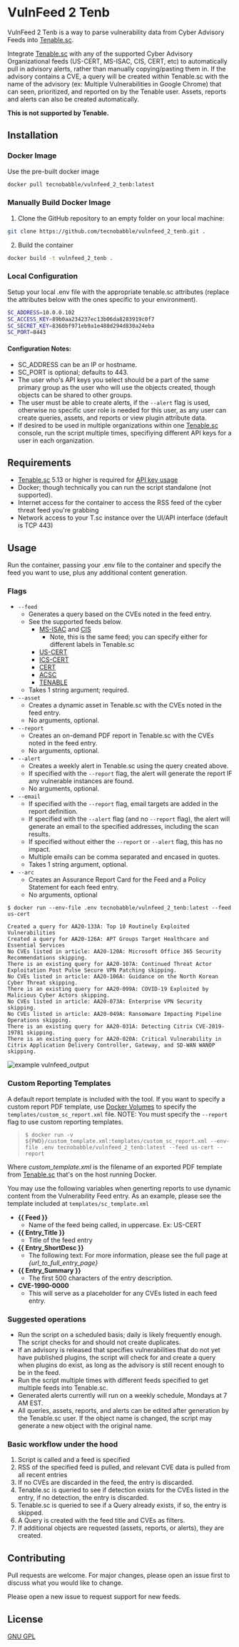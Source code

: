 
# VulnFeed 2 Tenb

VulnFeed 2 Tenb is a way to parse vulnerability data from Cyber Advisory Feeds into [Tenable.sc](https://www.tenable.com/products/tenable-sc).

Integrate [Tenable.sc](https://www.tenable.com/products/tenable-sc) with any of the supported Cyber Advisory Organizational feeds (US-CERT, MS-ISAC, CIS, CERT, etc) to automatically pull in advisory alerts, rather than manually copying/pasting them in. If the advisory contains a CVE, a query will be created within Tenable.sc with the name of the advisory (ex: Multiple Vulnerabilities in Google Chrome) that can seen, prioritized, and reported on by the Tenable user.  Assets, reports and alerts can also be created automatically.

**This is not supported by Tenable.**

## Installation

### Docker Image

Use the pre-built docker image

```bash
docker pull tecnobabble/vulnfeed_2_tenb:latest
```

### Manually Build Docker Image

1. Clone the GitHub repository to an empty folder on your local machine:
```bash
git clone https://github.com/tecnobabble/vulnfeed_2_tenb.git .
```
2. Build the container
```bash
docker build -t vulnfeed_2_tenb .
```

### Local Configuration
Setup your local .env file with the appropriate tenable.sc attributes (replace the attributes below with the ones specific to your environment).

```bash
SC_ADDRESS=10.0.0.102
SC_ACCESS_KEY=89b0aa234237ec13b06da8283919c0f7
SC_SECRET_KEY=8360bf971eb9a1e488d294d830a24eba
SC_PORT=8443
```

#### Configuration Notes:
* SC_ADDRESS can be an IP or hostname.
* SC_PORT is optional; defaults to 443.
* The user who's API keys you select should be a part of the same primary group as the user who will use the objects created, though objects can be shared to other groups. 
* The user must be able to create alerts, if the `--alert` flag is used, otherwise no specific user role is needed for this user, as any user can create queries, assets, and reports or view plugin attribute data.
* If desired to be used in multiple organizations within one [Tenable.sc](https://www.tenable.com/products/tenable-sc) console, run the script multiple times, specifiying different API keys for a user in each organization.

## Requirements
* [Tenable.sc](https://www.tenable.com/products/tenable-sc) 5.13 or higher is required for [API key usage](https://docs.tenable.com/tenablesc/Content/GenerateAPIKey.htm)
* Docker; though technically you can run the script standalone (not supported).
* Internet access for the container to access the RSS feed of the cyber threat feed you're grabbing
* Network access to your T.sc instance over the UI/API interface (default is TCP 443)

## Usage

Run the container, passing your .env file to the container and specify the feed you want to use, plus any additional content generation.

### Flags
 - `--feed`
	 - Generates a query based on the CVEs noted in the feed entry. 
	 - See the supported feeds below. 
		 * [MS-ISAC](https://www.cisecurity.org/resources/advisory/?o=ms-isac&type=advisory) and [CIS](https://www.cisecurity.org/resources/advisory/?o=ms-isac&type=advisory)
           * Note, this is the same feed; you can specify either for different labels in Tenable.sc
        * [US-CERT](https://www.us-cert.gov/ncas/alerts)  
        * [ICS-CERT](https://www.us-cert.gov/ics/advisories)   
        * [CERT](https://www.kb.cert.org/vuls/)   
        * [ACSC](https://www.cyber.gov.au/threats)
        * [TENABLE](https://www.tenable.com/blog/cyber-exposure-alerts)
	 - Takes 1 string argument; required.  
 -  `--asset`
	 - Creates a dynamic asset in Tenable.sc with the CVEs noted in the feed entry.
	 - No arguments, optional.
 - `--report`
	 - Creates an on-demand PDF report in Tenable.sc with the CVEs noted in the feed entry.
	 - No arguments, optional.
 - `--alert`
	 - Creates a weekly alert in Tenable.sc using the query created above.
	 - If specified with the `--report` flag, the alert will generate the report IF any vulnerable instances are found.
	 - No arguments, optional.
 - `--email`
	 - If specified with the `--report` flag, email targets are added in the report definition. 
	 - If specified with the `--alert` flag (and no `--report` flag), the alert will generate an email to the specified addresses, including the scan results.
	 - If specified without either the `--report` or `--alert` flag, this has no impact.
	 - Multiple emails can be comma separated and encased in quotes.
	 - Takes 1 string argument, optional.
 - `--arc`
	 - Creates an Assurance Report Card for the Feed and a Policy Statement for each feed entry.
	 - No arguments, optional
	 
```
$ docker run --env-file .env tecnobabble/vulnfeed_2_tenb:latest --feed us-cert

Created a query for AA20-133A: Top 10 Routinely Exploited Vulnerabilities
Created a query for AA20-126A: APT Groups Target Healthcare and Essential Services
No CVEs listed in article: AA20-120A: Microsoft Office 365 Security Recommendations skipping.
There is an existing query for AA20-107A: Continued Threat Actor Exploitation Post Pulse Secure VPN Patching skipping.
No CVEs listed in article: AA20-106A: Guidance on the North Korean Cyber Threat skipping.
There is an existing query for AA20-099A: COVID-19 Exploited by Malicious Cyber Actors skipping.
No CVEs listed in article: AA20-073A: Enterprise VPN Security skipping.
No CVEs listed in article: AA20-049A: Ransomware Impacting Pipeline Operations skipping.
There is an existing query for AA20-031A: Detecting Citrix CVE-2019-19781 skipping.
There is an existing query for AA20-020A: Critical Vulnerability in Citrix Application Delivery Controller, Gateway, and SD-WAN WANOP skipping.
```
![example vulnfeed_output](https://res.cloudinary.com/salted-security/image/upload/v1590183891/vulnfeed_output_kj9bqt.png)

### Custom Reporting Templates
A default report template is included with the tool. If you want to specify a custom report PDF template, use [Docker Volumes](https://docs.docker.com/storage/volumes/) to specify the `templates/custom_sc_report.xml` file.  NOTE: You must specify the `--report` flag to use custom reporting templates. 
>`$ docker run -v ${PWD}/custom_template.xml:templates/custom_sc_report.xml --env-file .env tecnobabble/vulnfeed_2_tenb:latest --feed us-cert --report`

Where *custom_template.xml* is the filename of an exported PDF template from [Tenable.sc](https://www.tenable.com/products/tenable-sc) that's on the host running Docker.

You may use the following variables when generting reports to use dynamic content from the Vulnerability Feed entry.  As an example, please see the template included at `templates/sc_template.xml`
 - **{{ Feed }}**
     - Name of the feed being called, in uppercase. Ex: US-CERT
 - **{{ Entry_Title }}**
     - Title of the feed entry
 - **{{ Entry_ShortDesc }}**
     - The following text: 
         For more information, please see the full page at *{url_to_full_entry_page}*
 - **{{ Entry_Summary }}**
     - The first 500 characters of the entry description.
 - **CVE-1990-0000**
     - This will serve as a placeholder for any CVEs listed in each feed entry. 

### Suggested operations
* Run the script on a scheduled basis; daily is likely frequently enough. The script checks for and should not create duplicates.
* If an advisory is released that specifies vulnerabilities that do not yet have published plugins, the script will check for and create a query when plugins do exist, as long as the advisory is still recent enough to be in the feed.
* Run the script multiple times with different feeds specified to get multiple feeds into Tenable.sc.
* Generated alerts currently will run on a weekly schedule, Mondays at 7 AM EST.  
* All queries, assets, reports, and alerts can be edited after generation by the Tenable.sc user.  If the object name is changed, the script may generate a new object with the original name.

### Basic workflow under the hood
1. Script is called and a feed is specified
2. RSS of the specified feed is pulled, and relevant CVE data is pulled from all recent entries
3. If no CVEs are discarded in the feed, the entry is discarded.
4. Tenable.sc is queried to see if detection exists for the CVEs listed in the entry, if no detection, the entry is discarded.
5. Tenable.sc is queried to see if a Query already exists, if so, the entry is skipped.
6. A Query is created with the feed title and CVEs as filters.
7. If additional objects are requested (assets, reports, or alerts), they are created.

## Contributing
Pull requests are welcome. For major changes, please open an issue first to discuss what you would like to change.

Please open a new issue to request support for new feeds.

## License
[GNU GPL](https://choosealicense.com/licenses/gpl-3.0/)
